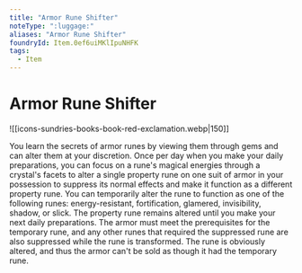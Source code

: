 ```yaml
---
title: "Armor Rune Shifter"
noteType: ":luggage:"
aliases: "Armor Rune Shifter"
foundryId: Item.0ef6uiMKlIpuNHFK
tags:
  - Item
---
```


# Armor Rune Shifter
![[icons-sundries-books-book-red-exclamation.webp|150]]

You learn the secrets of armor runes by viewing them through gems and can alter them at your discretion. Once per day when you make your daily preparations, you can focus on a rune's magical energies through a crystal's facets to alter a single property rune on one suit of armor in your possession to suppress its normal effects and make it function as a different property rune. You can temporarily alter the rune to function as one of the following runes: energy-resistant, fortification, glamered, invisibility, shadow, or slick. The property rune remains altered until you make your next daily preparations. The armor must meet the prerequisites for the temporary rune, and any other runes that required the suppressed rune are also suppressed while the rune is transformed. The rune is obviously altered, and thus the armor can't be sold as though it had the temporary rune.
